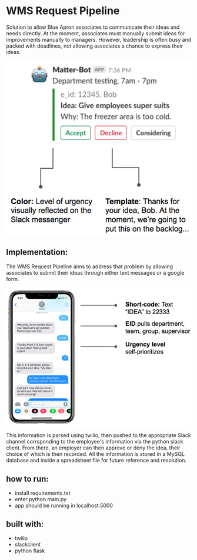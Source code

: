 # WMS Request Pipeline
Solution to allow Blue Apron associates to communicate their ideas and needs directly.
At the moment, associates must manually submit ideas for improvements manually
to managers. However, leadership is often busy and packed with deadlines, not
allowing associates a chance to express their ideas. 

![Alt text](images/bot_screenshot.png?raw=true "Title")

## Implementation:
The WMS Request Pipeline aims to address that problem by allowing associates to
submit their ideas through either text messages or a google form. 

![Alt text](images/text_message_screenshot.png?raw=true "Title")

This information is parsed using twilio, then pushed to the appropriate Slack 
channel corrsponding to the employee's information via the python slack client.
From there, an employer can then approve or deny the idea, their choice of which
is then recorded. All the information is stored in a MySQL database and inside 
a spreadsheet file for future reference and resolution.

## how to run:
- install requirements.txt
- enter python main.py
- app should be running in  localhost:5000

## built with:
- twilio
- slackclient
- python flask
